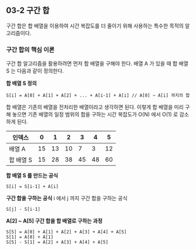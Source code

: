## 03-2 구간 합
구간 합은 합 배열을 이용하여 시간 복잡도를 더 줄이기 위해 사용하는 특수한 목적의 알고리즘이다. 

### 구간 합의 핵심 이론 
구간 합 알고리즘을 활용하려면 먼저 합 배열을 구해야 한다. 배열 A 가 있을 때 합 배열 S 는 다음과 같이 정의한다. 

**합 배열 S 정의**
```
S[i] = A[0] + A[1] + A[2] + ... + A[i-1] + A[i] // A[0] ~ A[i] 까지의 합
```

합 배열은 기존의 배열을 전처리한 배열이라고 생각하면 된다. 이렇게 합 배열을 미리 구해 놓으면 기존 배열의 일정 범위의 합을 구하는 시간 복잡도가 O(N) 에서 O(1) 로 감소하게 된다. 

|인덱스|0|1|2|3|4|5|
|---|---|---|---|---|---|---|
|배열 A|15|13|10|7|3|12|
|합 배열 S|15|28|38|45|48|60|

**합 배열 S 를 만드는 공식**
```
S[i] = S[i-1] + A[i]
```

**구간 합을 구하는 공식**
i 에서 j 까지 구간 합을 구하는 공식
```
S[j] - S[i-1] 
```

**A[2] ~ A[5] 구간 합을 합 배열로 구하는 과정**
```
S[5] = A[0] + A[1] + A[2] + A[3] + A[4] + A[5]
S[1] = A[0] + A[1]
S[5] - S[1] = A[2] + A[3] + A[4] + A[5]
```